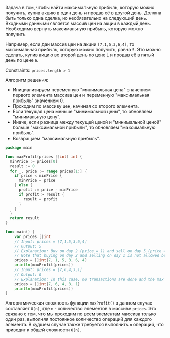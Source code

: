 Задача в том, чтобы найти максимальную прибыль, которую можно получить, купив акцию в один день и продав её в другой день. Должна быть только одна сделка, но необязательно на следующий день. Входными данными является массив цен на акции в каждый день. Необходимо вернуть максимальную прибыль, которую можно получить.

Например, если дан массив цен на акции `[7,1,5,3,6,4]`, то максимальная прибыль, которую можно получить, равна `5`. Это можно сделать, купив акцию во второй день по цене `1` и продав её в пятый день по цене `6`.

Constraints: `prices.length > 1`

Алгоритм решения:

- Инициализируем переменную "минимальная цена" значением первого элемента массива цен и переменную "максимальная прибыль" значением 0.
- Проходим по массиву цен, начиная со второго элемента.
- Если текущая цена меньше "минимальной цены", то обновляем "минимальную цену".
- Иначе, если разница между текущей ценой и "минимальной ценой" больше "максимальной прибыли", то обновляем "максимальную прибыль".
- Возвращаем "максимальную прибыль".

```go
package main

func maxProfit(prices []int) int {
  minPrice := prices[0]
  result := 0
  for _, price := range prices[1:] {
    if price < minPrice {
      minPrice = price
    } else {
      profit := price - minPrice
      if profit > result {
        result = profit
      }
    }
  }
  return result
}

func main() {
	var prices []int
	// Input: prices = [7,1,5,3,6,4]
	// Output: 5
	// Explanation: Buy on day 2 (price = 1) and sell on day 5 (price = 6), profit = 6-1 = 5.
	// Note that buying on day 2 and selling on day 1 is not allowed because you must buy before you sell.
	prices = []int{7, 1, 5, 3, 6, 4}
	println(maxProfit(prices))
	// Input: prices = [7,6,4,3,1]
	// Output: 0
	// Explanation: In this case, no transactions are done and the max profit = 0.
	prices = []int{7, 6, 4, 3, 1}
	println(maxProfit(prices))
}
```

Алгоритмическая сложность функции `maxProfit()` в данном случае составляет `O(n)`, где `n` - количество элементов в массиве `prices`. Это связано с тем, что мы проходим по всем элементам массива только один раз, выполняя постоянное количество операций для каждого элемента. В худшем случае также требуется выполнить `n` операций, что приводит к общей сложности `O(n)`.
